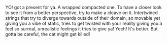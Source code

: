 YO! got a present for ya. A wrapped compacted one. 
To have a closer look to see it from a better perspective, 
try to make a cleave on it. Intertwined strings that try to diverge 
towards outside of their domain, so movable yet giving you a vibe of 
static, tries to get twisted with your reality giving you a feel so 
surreal, unrealistic feelings it tries to give ya! Yeeh! It's better. 
But gotta be careful, the cat might get killed!
